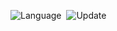 ![Language](https://img.shields.io/badge/Language-Python_3-important)&nbsp;
![Update](https://img.shields.io/badge/Last%20Update-September%2013,%202022-brightgreen)&nbsp;


